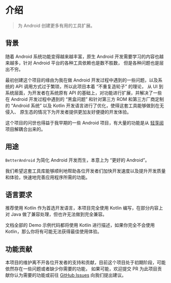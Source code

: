 # 介绍

> 为 Android 创建更多有用的工具扩展。

## 背景

随着 Android 系统功能变得越来越丰富，原生 Android 开发需要学习的内容也越来越多，针对 Android 平台的各种工具依赖也是数不胜数，
但是各种问题也是层出不穷。

最初创建这个项目的缘由为我在做 Android 开发过程中遇到的一些问题，以及系统的 API 调用方式过于繁琐，所以此项目本着 “不重复造轮子” 的理论，
从 UI 到系统层面，为开发者在系统原有 API 的基础上，对功能进行扩展，并解决了一些在 Android 开发过程中遇到的 “黑盒问题” 和针对第三方
ROM 和第三方厂商定制的 “Android 系统” 以及 Kotlin 开发语言进行了优化，使得这套工具能够做到在无侵入、
原生态的情况下为开发者提供更加友好便捷的开发体验。

这个项目的问世也得益于我早期的一些 Android 项目，有大量的功能是从 [轻享阅](https://github.com/PureReader) 项目解耦合出来的。

## 用途

`BetterAndroid` 为简化 Android 开发而生，本意上为 “更好的 Android”。

我们希望这套工具库能够顺利地帮助各位开发者们加快开发速度以及提升开发质量和体验，快速地完善应用程序所需的功能。

## 语言要求

推荐使用 Kotlin 作为首选开发语言，本项目完全使用 Kotlin 编写，在部分内容上对 Java 做了兼容处理，但也许无法做到完全兼容。

文档全部的 Demo 示例代码都将使用 Kotlin 进行描述，如果你完全不会使用 Kotlin，那么你将有可能无法获得最佳使用体验。

## 功能贡献

本项目的维护离不开各位开发者的支持和贡献，目前这个项目处于初期阶段，可能依然存在一些问题或者缺少你需要的功能，
如果可能，欢迎提交 PR 为此项目贡献你认为需要的功能或前往 [GitHub Issues](https://github.com/BetterAndroid/BetterAndroid/issues) 向我们提出建议。